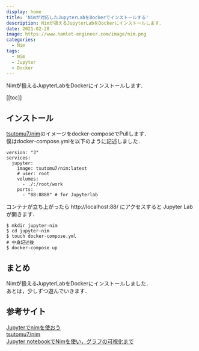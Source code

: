 ```yaml
---
display: home
title: 'Nimが対応したJupyterLabをDockerでインストールする'
description: Nimが扱えるJupyterLabをDockerにインストールします．
date: 2021-02-20
image: https://www.hamlet-engineer.com/image/nim.png
categories: 
  - Nim
tags:
  - Nim
  - Jupyter
  - Docker
---
```

Nimが扱えるJupyterLabをDockerにインストールします．
<!-- more -->



[[toc]]

## インストール
[tsutomu7/nim](https://hub.docker.com/r/tsutomu7/nim/)のイメージをdocker-composeでPullします．<br>
僕はdocker-compose.ymlを以下のように記述しました．
```
version: "3"
services:
  jupyter:
    image: tsutomu7/nim:latest
    # user: root
    volumes:
      - ./:/root/work
    ports:
      - "88:8888" # for Jupyterlab
```
コンテナが立ち上がったら http://localhost:88/ にアクセスすると Jupyter Lab が開きます．<br>
```
$ mkdir jupyter-nim
$ cd jupyter-nim
$ touch docker-compose.yml
# 中身記述後
$ docker-compose up
```

## まとめ
Nimが扱えるJupyterLabをDockerにインストールしました．<br>
あとは，少しずつ遊んでいきます．

## 参考サイト
[Jupyterでnimを使おう](https://qiita.com/SaitoTsutomu/items/f79257430e2d8fcb9196)<br>
[tsutomu7/nim](https://hub.docker.com/r/tsutomu7/nim/)<br>
[Jupyter notebookでNimを使い，グラフの可視化まで](https://qiita.com/SatoshiTerasaki/items/281c578c47f8ee497f3c)


<ClientOnly>
  <CallInArticleAdsense />
</ClientOnly>